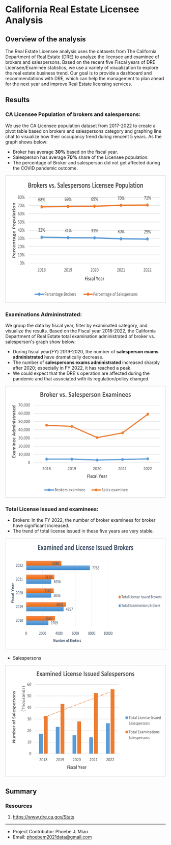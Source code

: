 # California Real Estate Licensee Analysis

## Overview of the analysis
The Real Estate Licensee analysis uses the datasets from The California Department of Real Estate (DRE) to analyze the licensee and examinee of brokers and salespersons. Based on the recent five Fiscal years of DRE Licensee/Examinee statistics, we use a variety of visualization to explore the real estate business trend. Our goal is to provide a dashboard and recommendations with DRE, which can help the management to plan ahead for the next year and improve Real Estate licensing services.

## Results
### CA Licensee Population of brokers and salespersons: 
We use the CA Licensee population dataset from 2017-2022 to create a pivot table based on brokers and salespersons category and graphing line chat to visualize how their occupancy trend during rencent 5 years. As the graph shows below:

  - Broker has average **30%** based on the fiscal year. 
  - Salesperson has average **70%** share of the Licensee population.
  - The percentage of Broker and salesperson did not get affected during the COVID pandemic outcome.
 
<p align=center>
  <img src= 'Resources/images/percent_pop.png' width=650 height=400> </p>
  
### Examinations Admininstrated: 
We group the data by fiscal year, filter by examinated category, and visualize the results. Based on the Fiscal year 2018-2022, the California Department of Real Estate total examination administrated of broker vs. salesperson's graph show below:

  - During fiscal year(FY) 2019-2020, the number of **salesperson exams administrated** have dramatically decrease. 
  - The number of **salespersons exams administrated** increased sharply after 2020; especially in FY 2022, it has reached a peak. 
  - We could expect that the DRE's operation are affected during the pandemic and that associated with its regulation/policy changed.  
<p align=center>
  <img src='Resources/images/examinee.png' width=650 height=350> </p>
  
  
### Total License Issued and examinees:
   - Brokers: In the FY 2022, the number of broker examinees for broker have significant increased. 
   - The trend of total license issued in these five years are very stable.

<p align=center>
  <img src='Resources/images/Exam_license_broker.png' width=650 height=350> </p>
  
   - Salespersons 

   
   
<p align=center>
  <img src='Resources/images/Exam_license_sales.png' width=650 height=350> </p>




## Summary


### Resources
1. https://www.dre.ca.gov/Stats

_______________________________________________________________________________________________________________________________________________________________

- Project Contributor: Phoebe J. Miao
- Email: phoebem2021data@gmail.com
